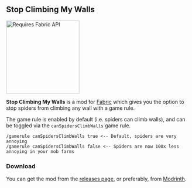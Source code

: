 ## Stop Climbing My Walls

<img width="200px" src="https://i.imgur.com/Ol1Tcf8.png" alt="Requires Fabric API">

**Stop Climbing My Walls** is a mod for [Fabric](https://fabricmc.net) which gives you the option to stop spiders from
climbing any wall with a game rule.

The game rule is enabled by default (i.e. spiders can climb walls), and can be toggled via the `canSpidersClimbWalls`
game rule.

```
/gamerule canSpidersClimbWalls true <-- Default, spiders are very annoying
/gamerule canSpidersClimbWalls false <-- Spiders are now 100x less annoying in your mob farms
```

### Download

You can get the mod from the [releases page](https://github.com/cbyrneee/stop-climbing-my-walls/releases), or preferably, from [Modrinth](https://modrinth.com/mod/stop-climbing-my-walls/).
